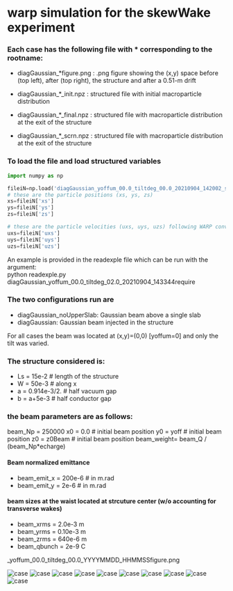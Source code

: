 # warp simulation for the skewWake experiment


### Each case has the following file with * corresponding to the rootname: 

- diagGaussian_*figure.png  :  .png figure showing the (x,y) space 
                              before (top left), after (top right), 
			      the structure and after a 0.51-m drift
			      
- diagGaussian_*_init.npz      :  structured file with initial macroparticle 
                              distribution			      

- diagGaussian_*_final.npz      : structured file with macroparticle 
                              distribution at the exit of the structure
			      
- diagGaussian_*_scrn.npz      : structured file with macroparticle 
                              distribution at the exit of the structure


### To load the file and load structured variables
```python
import numpy as np

fileiN=np.load('diagGaussian_yoffum_00.0_tiltdeg_00.0_20210904_142002_scrn.npz')
# these are the particle positions (xs, ys, zs)
xs=fileiN['xs']
ys=fileiN['ys']
zs=fileiN['zs']

# these are the particle velocities (uxs, uys, uzs) following WARP convension u_i=c gamma*beta_i for i in[x,y,z]
uxs=fileiN['uxs']
uys=fileiN['uys']
uzs=fileiN['uzs']
```			      
An example is provided in the readexple file which can be run with the argument:  
python readexple.py diagGaussian_yoffum_00.0_tiltdeg_02.0_20210904_143344require 
	     		      
### The two configurations run are

- diagGaussian_noUpperSlab: Gaussian beam above a single slab
- diagGaussian: Gaussian beam injected in the structure

For all cases the beam was located at (x,y)=(0,0) [yoffum=0] and only the tilt was varied. 

### The structure considered is:
- Ls  =  15e-2     # length of the structure
- W   =  50e-3     # along x
- a   =  0.914e-3/2.    # half vacuum gap
- b   =  a+5e-3    # half conductor gap 


### the beam parameters are as follows:

beam_Np    = 250000
x0         = 0.0  # initial beam position 
y0         = yoff  # initial beam position 
z0         = z0Beam # initial beam position 
beam_weight= beam_Q / (beam_Np*echarge)


#### Beam normalized emittance
- beam_emit_x = 200e-6  # in m.rad
- beam_emit_y = 2e-6    # in m.rad

#### beam sizes at the waist located at strcuture center (w/o accounting for transverse wakes)
- beam_xrms   = 2.0e-3 m 
- beam_yrms   = 0.10e-3 m 
- beam_zrms   = 640e-6 m 
- beam_qbunch = 2e-9 C

_yoffum_00.0_tiltdeg_00.0_YYYYMMDD_HHMMSSfigure.png

![case](./diagGaussian_noUpperSlab_yoffum_00.0_tiltdeg_00.0_20210904_160729figure.png)
![case](./diagGaussian_yoffum_00.0_tiltdeg_00.0_20210904_142002figure.png)
![case](./diagGaussian_noUpperSlab_yoffum_00.0_tiltdeg_01.0_20210904_162156figure.png)
![case](./diagGaussian_yoffum_00.0_tiltdeg_01.0_20210904_150921figure.png)
![case](./diagGaussian_noUpperSlab_yoffum_00.0_tiltdeg_02.0_20210904_163601figure.png)
![case](./diagGaussian_yoffum_00.0_tiltdeg_02.0_20210904_143344figure.png)
![case](./diagGaussian_noUpperSlab_yoffum_00.0_tiltdeg_-1.0_20210904_165001figure.png)
![case](./diagGaussian_yoffum_00.0_tiltdeg_-1.0_20210904_153944figure.png)
![case](./diagGaussian_noUpperSlab_yoffum_00.0_tiltdeg_-2.0_20210904_170359figure.png)
![case](./diagGaussian_yoffum_00.0_tiltdeg_-2.0_20210904_152611figure.png)
 

